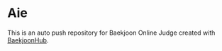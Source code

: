 # Aie
This is an auto push repository for Baekjoon Online Judge created with [BaekjoonHub](https://github.com/BaekjoonHub/BaekjoonHub).
